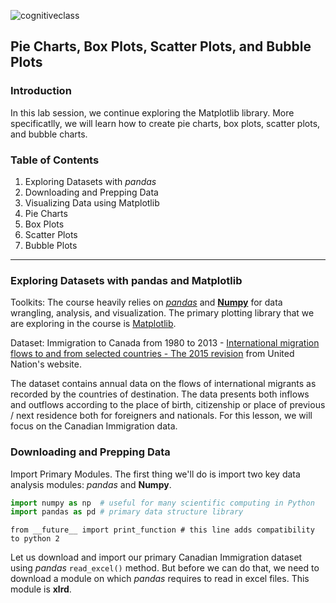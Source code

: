 ![cognitiveclass](https://user-images.githubusercontent.com/53174566/87385938-fa2d0780-c5bc-11ea-8455-9fff96fa4e64.png "CognitiveClass") 

## Pie Charts, Box Plots, Scatter Plots, and Bubble Plots 

### Introduction

In this lab session, we continue exploring the Matplotlib library. More specificatlly, we will learn how to create pie charts, box plots, scatter plots, and bubble charts.

### Table of Contents

<div>
  
1. Exploring Datasets with *pandas* <br>
2. Downloading and Prepping Data <br>
3. Visualizing Data using Matplotlib <br>
4. Pie Charts <br>
5. Box Plots <br>
6. Scatter Plots <br>
7. Bubble Plots <br> 
</div>
<hr>

### Exploring Datasets with pandas and Matplotlib

Toolkits: The course heavily relies on [*pandas*](http://pandas.pydata.org/) and [**Numpy**](http://www.numpy.org/) for data wrangling, analysis, and visualization. The primary plotting library that we are exploring in the course is [Matplotlib](http://matplotlib.org/).

Dataset: Immigration to Canada from 1980 to 2013 - [International migration flows to and from selected countries - The 2015 revision](http://www.un.org/en/development/desa/population/migration/data/empirical2/migrationflows.shtml) from United Nation's website.

The dataset contains annual data on the flows of international migrants as recorded by the countries of destination. The data presents both inflows and outflows according to the place of birth, citizenship or place of previous / next residence both for foreigners and nationals. For this lesson, we will focus on the Canadian Immigration data.

### Downloading and Prepping Data

Import Primary Modules. The first thing we'll do is import two key data analysis modules: *pandas* and **Numpy**.

```python
import numpy as np  # useful for many scientific computing in Python
import pandas as pd # primary data structure library
```

```from __future__ import print_function # this line adds compatibility to python 2```

Let us download and import our primary Canadian Immigration dataset using *pandas* ```read_excel()``` method. But before we can do that, we need to download a module on which *pandas* requires to read in excel files. This module is **xlrd**.
